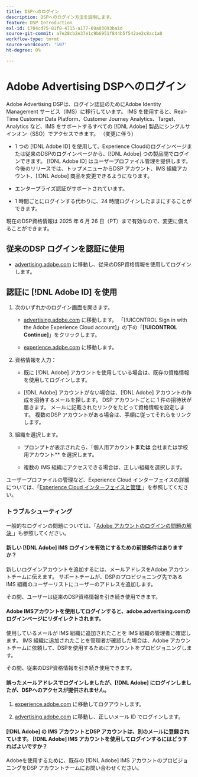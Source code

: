 ```yaml
---
title: DSPへのログイン
description: DSPへのログイン方法を説明します。
feature: DSP Introduction
exl-id: 1704cd75-81f8-4715-a177-69a03093ba1d
source-git-commit: a7e28cb2e37e1c9b6951f844b5f542ae2c8ac1a0
workflow-type: tm+mt
source-wordcount: '507'
ht-degree: 0%

---
```


# Adobe Advertising DSPへのログイン

Adobe Advertising DSPは、ログイン認証のためにAdobe Identity Management サービス（IMS）に移行しています。 IMS を使用すると、Real-Time Customer Data Platform、Customer Journey Analytics、Target、Analytics など、IMS をサポートするすべての [!DNL Adobe] 製品にシングルサインオン（SSO）でアクセスできます。 （変更に伴う）

* 1 つの [!DNL Adobe ID] を使用して、Experience Cloudのログインページまたは従来のDSPのログインページから、[!DNL Adobe] つの製品間でログインできます。 [!DNL Adobe ID] はユーザープロファイル管理を提供します。 今後のリリースでは、トップメニューからDSP アカウント、IMS 組織アカウント、[!DNL Adobe] 商品を変更できるようになります。

* エンタープライズ認証がサポートされています。

* 1 時間ごとにログインする代わりに、24 時間ログインしたままにすることができます。

現在のDSP資格情報は 2025 年 6 月 26 日（PT）まで有効なので、変更に備えることができます。

## 従来のDSP ログインを認証に使用

* [advertising.adobe.com](https://advertising.adobe.com) に移動し、従来のDSP資格情報を使用してログインします。

## 認証に [!DNL Adobe ID] を使用

1. 次のいずれかのログイン画面を開きます。

   * [advertising.adobe.com](https://advertising.adobe.com) に移動します。 「[!UICONTROL Sign in with the Adobe Experience Cloud account]」の下の「**[!UICONTROL Continue]**」をクリックします。

   * [experience.adobe.com](https://experience.adobe.com) に移動します。

1. 資格情報を入力：

   * 既に [!DNL Adobe] アカウントを使用している場合は、既存の資格情報を使用してログインします。

   * [!DNL Adobe] アカウントがない場合は、[!DNL Adobe] アカウントの作成を招待するメールを探します。 DSP アカウントごとに 1 件の招待状が届きます。 メールに記載されたリンクをたどって資格情報を設定します。 複数のDSP アカウントがある場合は、手順に従ってそれらをリンクします。

1. 組織を選択します。

   * プロンプトが表示されたら、「個人用アカウント&#x200B;**または &#x200B;** 会社または学校用アカウント** を選択します。

   * 複数の IMS 組織にアクセスできる場合は、正しい組織を選択します。

ユーザープロファイルの管理など、Experience Cloud インターフェイスの詳細については、「[Experience Cloud インターフェイスと管理 ](https://experienceleague.adobe.com/en/docs/core-services/interface/experience-cloud)」を参照してください。

### トラブルシューティング

一般的なログインの問題については、「[Adobe アカウントのログインの問題の解決 ](https://helpx.adobe.com/manage-account/kb/account-password-sign-help.linkfree.html)」も参照してください。

#### 新しい [!DNL Adobe] IMS ログインを有効にするための前提条件はありますか？

新しいログインアカウントを追加するには、メールアドレスをAdobe アカウントチームに伝えます。 サポートチームが、DSPのプロビジョニング先である IMS 組織のユーザーリストにユーザーのアドレスを追加します。

その間、ユーザーは従来のDSP資格情報を引き続き使用できます。

#### Adobe IMSアカウントを使用してログインすると、adobe.advertising.comのログインページにリダイレクトされます。

使用しているメールが IMS 組織に追加されたことを IMS 組織の管理者に確認します。 IMS 組織に追加されたことを管理者が確認した場合は、Adobe アカウントチームに依頼して、DSPを使用するためにアカウントをプロビジョニングします。

その間、従来のDSP資格情報を引き続き使用できます。

#### 誤ったメールアドレスでログインしましたが、[!DNL Adobe] にログインしましたが、DSPへのアクセスが提供されません。

1. [experience.adobe.com](https://experience.adobe.com) に移動してログアウトします。

1. [advertising.adobe.com](https://advertising.adobe.com) に移動し、正しいメール ID でログインします。

#### [!DNL Adobe] の IMS アカウントとDSP アカウントは、別のメールに登録されています。 [!DNL Adobe] IMS アカウントを使用してログインするにはどうすればよいですか？

Adobeを使用するために、既存の [!DNL Adobe] IMS アカウントのプロビジョニングをDSP アカウントチームにお問い合わせください。
